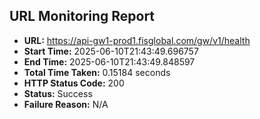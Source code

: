 ## URL Monitoring Report

- **URL:** https://api-gw1-prod1.fisglobal.com/gw/v1/health
- **Start Time:** 2025-06-10T21:43:49.696757
- **End Time:** 2025-06-10T21:43:49.848597
- **Total Time Taken:** 0.15184 seconds
- **HTTP Status Code:** 200
- **Status:** Success
- **Failure Reason:** N/A
